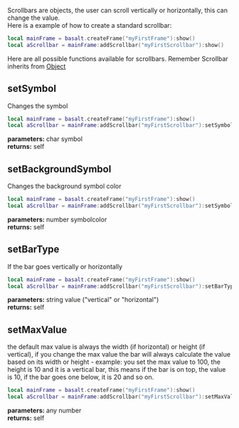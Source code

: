 Scrollbars are objects, the user can scroll vertically or horizontally, this can change the value.<br>
Here is a example of how to create a standard scrollbar:

```lua
local mainFrame = basalt.createFrame("myFirstFrame"):show()
local aScrollbar = mainFrame:addScrollbar("myFirstScrollbar"):show()
```
Here are all possible functions available for scrollbars. Remember Scrollbar inherits from [Object](objects/Object.md)

## setSymbol
Changes the symbol

```lua
local mainFrame = basalt.createFrame("myFirstFrame"):show()
local aScrollbar = mainFrame:addScrollbar("myFirstScrollbar"):setSymbol("X"):show()
```
**parameters:** char symbol<br>
**returns:** self<br>

## setBackgroundSymbol
Changes the background symbol color

```lua
local mainFrame = basalt.createFrame("myFirstFrame"):show()
local aScrollbar = mainFrame:addScrollbar("myFirstScrollbar"):setSymbol("X"):setBackgroundSymbol(colors.green):show()
```
**parameters:** number symbolcolor<br>
**returns:** self<br>

## setBarType
If the bar goes vertically or horizontally

```lua
local mainFrame = basalt.createFrame("myFirstFrame"):show()
local aScrollbar = mainFrame:addScrollbar("myFirstScrollbar"):setBarType("horizontal"):show()
```
**parameters:** string value ("vertical" or "horizontal")<br>
**returns:** self<br>

## setMaxValue
the default max value is always the width (if horizontal) or height (if vertical), if you change the max value the bar will always calculate the value based on its width or height - example: you set the max value to 100, the height is 10 and it is a vertical bar, this means if the bar is on top, the value is 10, if the bar goes one below, it is 20 and so on.

```lua
local mainFrame = basalt.createFrame("myFirstFrame"):show()
local aScrollbar = mainFrame:addScrollbar("myFirstScrollbar"):setMaxValue(123):show()
```
**parameters:** any number<br>
**returns:** self<br>
